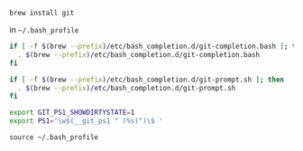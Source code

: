 
`brew install git`

in `~/.bash_profile`

```bash
if [ -f $(brew --prefix)/etc/bash_completion.d/git-completion.bash ]; then
  . $(brew --prefix)/etc/bash_completion.d/git-completion.bash
fi

if [ -f $(brew --prefix)/etc/bash_completion.d/git-prompt.sh ]; then
  . $(brew --prefix)/etc/bash_completion.d/git-prompt.sh
fi

export GIT_PS1_SHOWDIRTYSTATE=1
export PS1='\w$(__git_ps1 " (%s)")\$ '
```

`source ~/.bash_profile`